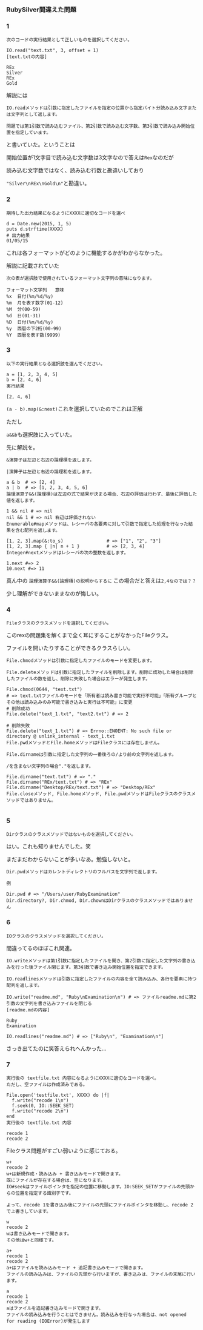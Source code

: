 ### RubySilver間違えた問題

### 1

```
次のコードの実行結果として正しいものを選択してください。

IO.read("text.txt", 3, offset = 1)
[text.txtの内容]

REx
Silver
REx
Gold
```

解説には
```
IO.readメソッドは引数に指定したファイルを指定の位置から指定バイト分読み込み文字または文字列として返します。

問題では第1引数で読み込むファイル、第2引数で読み込む文字数、第3引数で読み込み開始位置を指定しています。
```
と書いていた。ということは

開始位置が1文字目で読み込む文字数は3文字なので答えは`Rex`なのだが

読み込む文字数ではなく、読み込む行数と勘違いしており

`"Silver\nREx\nGold\n"`と勘違い。

### 2
```
期待した出力結果になるようにXXXXに適切なコードを選べ

d = Date.new(2015, 1, 5)
puts d.strftime(XXXX)
# 出力結果
01/05/15
```

これは各フォーマットがどのように機能するかがわからなかった。

解説に記載されていた

```
次の表が選択肢で使用されているフォーマット文字列の意味になります。

フォーマット文字列	意味
%x	日付(%m/%d/%y)
%m	月を表す数字(01-12)
%M	分(00-59)
%d	日(01-31)
%D	日付(%m/%d/%y)
%y	西暦の下2桁(00-99)
%Y	西暦を表す数(9999)

```

### 3

```
以下の実行結果となる選択肢を選んでください。

a = [1, 2, 3, 4, 5]
b = [2, 4, 6]
実行結果

[2, 4, 6]

```

`(a - b).map(&:next)`これを選択していたのでこれは正解

ただし

`a&&b`も選択肢に入っていた。

先に解説を。

```
&演算子は左辺と右辺の論理積を返します。

|演算子は左辺と右辺の論理和を返します。

a & b  # => [2, 4]
a | b  # => [1, 2, 3, 4, 5, 6]
論理演算子&&(論理積)は左辺の式で結果が決まる場合、右辺の評価は行わず、最後に評価した値を返します。

1 && nil # => nil
nil && 1 # => nil 右辺は評価されない
Enumerable#mapメソッドは、レシーバの各要素に対して引数で指定した処理を行なった結果を含む配列を返します。

[1, 2, 3].map(&:to_s)                # => ["1", "2", "3"]
[1, 2, 3].map { |n| n + 1 }          # => [2, 3, 4]
Integer#nextメソッドはレシーバの次の整数を返します。

1.next #=> 2
10.next #=> 11
```

真ん中の
`論理演算子&&(論理積)の説明からするに`
この場合だと答えは`2,4なのでは？？`

少し理解ができないままなのが悔しい。



### 4

`Fileクラスのクラスメソッドを選択してください。`

このrexの問題集を解くまで全く耳にすることがなかったFileクラス。

ファイルを開いたりすることができるクラスらしい。

```
File.chmodメソッドは引数に指定したファイルのモードを変更します。

File.deleteメソッドは引数に指定したファイルを削除します。削除に成功した場合は削除したファイルの数を返し、削除に失敗した場合はエラーが発生します。

File.chmod(0644, "text.txt")
# => text.txtファイルのモードを「所有者は読み書き可能で実行不可能」「所有グループとその他は読み込みのみ可能で書き込みと実行は不可能」に変更
# 削除成功
File.delete("text_1.txt", "text2.txt") # => 2

# 削除失敗
File.delete("text_1.txt") # => Errno::ENOENT: No such file or directory @ unlink_internal - text_1.txt
File.pwdメソッドとFile.homeメソッドはFileクラスには存在しません。

File.dirnameは引数に指定した文字列の一番後ろの/より前の文字列を返します。

/を含まない文字列の場合"."を返します。

File.dirname("text.txt") # => "."
File.dirname("REx/text.txt") # => "REx"
File.dirname("Desktop/REx/text.txt") # => "Desktop/REx"
File.closeメソッド, File.homeメソッド, File.pwdメソッドはFileクラスのクラスメソッドではありません。


```

### 5

`Dirクラスのクラスメソッドではないものを選択してください。`


はい。これも知りませんでした。笑

まだまだわからないことが多いなあ。勉強しないと。

```
Dir.pwdメソッドはカレントディレクトリのフルパスを文字列で返します。

例

Dir.pwd # => "/Users/user/RubyExamination"
Dir.directory?, Dir.chmod, Dir.chownはDirクラスのクラスメソッドではありません
```
###  6

`IOクラスのクラスメソッドを選択してください。`

間違ってるのほぼこれ関連。

```
IO.writeメソッドは第1引数に指定したファイルを開き、第2引数に指定した文字列の書き込みを行った後ファイル閉じます。第3引数で書き込み開始位置を指定できます。

IO.readlinesメソッドは引数に指定したファイルの内容を全て読み込み、各行を要素に持つ配列を返します。

IO.write("readme.md", "Ruby\nExamination\n") # => ファイルreadme.mdに第2引数の文字列を書き込みファイルを閉じる
[readme.mdの内容]

Ruby
Examination

IO.readlines("readme.md") # => ["Ruby\n", "Examination\n"]

```

さっき出てたのに笑答えられへんかった...

### 7

```
実行後の textfile.txt 内容になるようにXXXXに適切なコードを選べ。
ただし、空ファイルは作成済みである。

File.open('testfile.txt', XXXX) do |f|
  f.write("recode 1\n")
  f.seek(0, IO::SEEK_SET)
  f.write("recode 2\n")
end
実行後の textfile.txt 内容

recode 1
recode 2

```


Fileクラス問題がすごい弱いように感じておる。

```
w+
recode 2
w+は新規作成・読み込み + 書き込みモードで開きます。
既にファイルが存在する場合は、空になります。
IO#seekはファイルポインタを指定の位置に移動します。IO:SEEK_SETがファイルの先頭からの位置を指定する識別子です。

よって、recode 1を書き込み後にファイルの先頭にファイルポインタを移動し、recode 2で上書きしています。

w
recode 2
wは書き込みモードで開きます。
その他はw+と同様です。

a+
recode 1
recode 2
a+はファイルを読み込みモード + 追記書き込みモードで開きます。
ファイルの読み込みは、ファイルの先頭から行いますが、書き込みは、ファイルの末尾に行います。

a
recode 1
recode 2
aはファイルを追記書き込みモードで開きます。
ファイルの読み込みを行うことはできません。読み込みを行なった場合は、not opened for reading (IOError)が発生します
```
